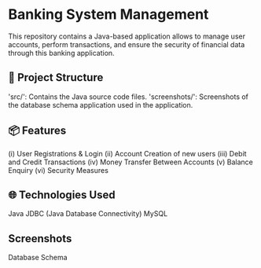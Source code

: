 # Banking System Management
This repository contains a Java-based application allows to manage user accounts, perform transactions, and ensure the security of financial data through this banking application.


## 📂 Project Structure
'src/': Contains the Java source code files.
'screenshots/': Screenshots of the database schema application used in the application.

## 📦 Features
(i) User Registrations & Login
(ii) Account Creation of new users 
(iii) Debit and Credit Transactions
(iv) Money Transfer Between Accounts
(v) Balance Enquiry
(vi) Security Measures

## 🌐 Technologies Used
Java
JDBC (Java Database Connectivity)
MySQL 

## Screenshots
Database Schema

 
